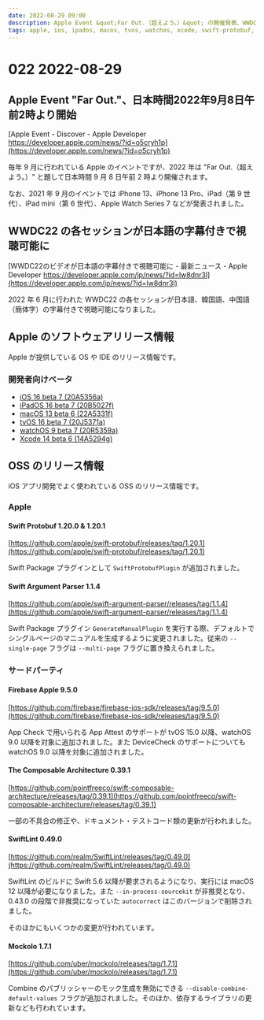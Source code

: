 ```yaml
---
date: 2022-08-29 09:00
description: Apple Event &quot;Far Out.（超えよう。）&quot; の開催発表、WWDC22 の各セッションが日本語の字幕付きで視聴可能に、ほか
tags: apple, ios, ipados, macos, tvos, watchos, xcode, swift-protobuf, swift-argument-parser, firebase, tca, the-composable-architecture, swiftlint, mockolo
---
```

# 022 2022-08-29

## Apple Event "Far Out."、日本時間2022年9月8日午前2時より開始

[Apple Event - Discover - Apple Developer https://developer.apple.com/news/?id=o5cryh1p](https://developer.apple.com/news/?id=o5cryh1p)

毎年 9 月に行われている Apple のイベントですが、2022 年は "Far Out.（超えよう。）" と題して日本時間 9 月 8 日午前 2 時より開催されます。

<!-- textlint-disable ja-technical-writing/sentence-length -->

なお、2021 年 9 月のイベントでは iPhone 13、iPhone 13 Pro、iPad（第 9 世代）、iPad mini（第 6 世代）、Apple Watch Series 7 などが発表されました。

<!-- textlint-enable ja-technical-writing/sentence-length -->

## WWDC22 の各セッションが日本語の字幕付きで視聴可能に

[WWDC22のビデオが日本語の字幕付きで視聴可能に - 最新ニュース - Apple Developer https://developer.apple.com/jp/news/?id=lw8dnr3l](https://developer.apple.com/jp/news/?id=lw8dnr3l)

2022 年 6 月に行われた WWDC22 の各セッションが日本語、韓国語、中国語（簡体字）の字幕付きで視聴可能になりました。

## Apple のソフトウェアリリース情報

Apple が提供している OS や IDE のリリース情報です。

### 開発者向けベータ

- [iOS 16 beta 7 (20A5356a)](https://developer.apple.com/news/releases/?id=08232022d)
- [iPadOS 16 beta 7 (20B5027f)](https://developer.apple.com/news/releases/?id=08232022c)
- [macOS 13 beta 6 (22A5331f)](https://developer.apple.com/news/releases/?id=08252022a)
- [tvOS 16 beta 7 (20J5371a)](https://developer.apple.com/news/releases/?id=08232022a)
- [watchOS 9 beta 7 (20R5359a)](https://developer.apple.com/news/releases/?id=08232022b)
- [Xcode 14 beta 6 (14A5294g)](https://developer.apple.com/news/releases/?id=08232022e)

## OSS のリリース情報

iOS アプリ開発でよく使われている OSS のリリース情報です。

### Apple

#### Swift Protobuf 1.20.0 & 1.20.1

[https://github.com/apple/swift-protobuf/releases/tag/1.20.1](https://github.com/apple/swift-protobuf/releases/tag/1.20.1)

Swift Package プラグインとして `SwiftProtobufPlugin` が追加されました。

#### Swift Argument Parser 1.1.4

[https://github.com/apple/swift-argument-parser/releases/tag/1.1.4](https://github.com/apple/swift-argument-parser/releases/tag/1.1.4)

Swift Package プラグイン `GenerateManualPlugin` を実行する際、デフォルトでシングルページのマニュアルを生成するように変更されました。従来の `--single-page` フラグは `--multi-page` フラグに置き換えられました。

### サードパーティ

#### Firebase Apple 9.5.0

[https://github.com/firebase/firebase-ios-sdk/releases/tag/9.5.0](https://github.com/firebase/firebase-ios-sdk/releases/tag/9.5.0)

App Check で用いられる App Attest のサポートが tvOS 15.0 以降、watchOS 9.0 以降を対象に追加されました。また DeviceCheck のサポートについても watchOS 9.0 以降を対象に追加されました。

#### The Composable Architecture 0.39.1

[https://github.com/pointfreeco/swift-composable-architecture/releases/tag/0.39.1](https://github.com/pointfreeco/swift-composable-architecture/releases/tag/0.39.1)

一部の不具合の修正や、ドキュメント・テストコード類の更新が行われました。

#### SwiftLint 0.49.0

[https://github.com/realm/SwiftLint/releases/tag/0.49.0](https://github.com/realm/SwiftLint/releases/tag/0.49.0)

SwiftLint のビルドに Swift 5.6 以降が要求されるようになり、実行には macOS 12 以降が必要になりました。また `--in-process-sourcekit` が非推奨となり、0.43.0 の段階で非推奨になっていた `autocorrect` はこのバージョンで削除されました。

そのほかにもいくつかの変更が行われています。

#### Mockolo 1.7.1

[https://github.com/uber/mockolo/releases/tag/1.7.1](https://github.com/uber/mockolo/releases/tag/1.7.1)

Combine のパブリッシャーのモック生成を無効にできる `--disable-combine-default-values` フラグが追加されました。そのほか、依存するライブラリの更新なども行われています。
